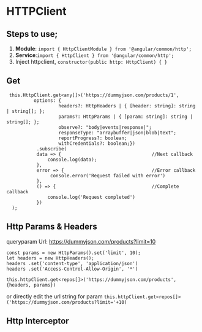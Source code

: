# HTTPClient

## Steps to use;
1. **Module**: ```import { HttpClientModule } from '@angular/common/http';```  
2. **Service**:```import { HttpClient } from '@angular/common/http';```
3. Inject httpclient, ```constructor(public http: HttpClient) { }```


## Get
```
 this.HttpClient.get<any[]>('https://dummyjson.com/products/1',
          options: {
                   headers?: HttpHeaders | { [header: string]: string | string[]; };
                   params?: HttpParams | { [param: string]: string | string[]; };
                   observe?: "body|events|response|";
                   responseType: "arraybuffer|json|blob|text";
                   reportProgress?: boolean; 
                   withCredentials?: boolean;})
           .subscribe(
           data => {                                 //Next callback
               console.log(data);
           },
           error => {                                //Error callback
                console.error('Request failed with error')    
           },
           () => {                                   //Complete callback
               console.log('Request completed')
           })
  );
```

## Http Params & Headers
queryparam Url: https://dummyjson.com/products?limit=10  
```
const params = new HttpParams().set('limit', 10);
let headers = new HttpHeaders();
headers .set('content-type', 'application/json')
headers .set('Access-Control-Allow-Origin', '*')

this.httpClient.get<repos[]>('https://dummyjson.com/products',{headers, params})
```
or directly edit the url string for param 
```this.httpClient.get<repos[]>('https://dummyjson.com/products?limit='+10)```  

## Http Interceptor
